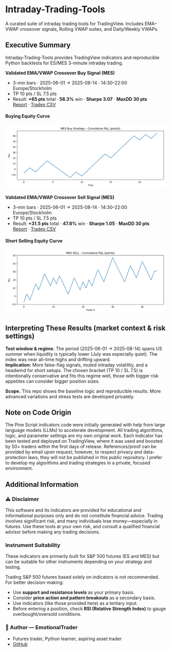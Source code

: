 # Intraday-Trading-Tools

A curated suite of intraday trading tools for TradingView. Includes EMA–VWAP crossover signals, Rolling VWAP suites, and Daily/Weekly VWAPs.

## Executive Summary

Intraday-Trading-Tools provides TradingView indicators and reproducible Python backtests for ES/MES 3-minute intraday trading.

**Validated EMA/VWAP Crossover Buy Signal (MES)**
- 3-min bars · 2025-06-01 → 2025-08-14 · 14:30–22:00 Europe/Stockholm  
- TP 10 pts / SL 7.5 pts
- Result: **+65 pts** total · **58.3%** win · **Sharpe 3.07** · **MaxDD 30 pts**  
  [Report](reports/BUY_mes_TP10_SL7p5_1430-2200.md) · [Trades CSV](reports/BUY_mes_trades_TP10_SL7p5_1430-2200.csv) 
#### Buying Equity Curve

  <img src="reports/BUY_mes_TP10_SL7p5_1430-2200.png" alt="Equity curve — BUY TP10/SL7.5" width="900">

**Validated EMA/VWAP Crossover Sell Signal (MES)**

- 3-min bars · 2025-06-01 → 2025-08-14 · 14:30–22:00 Europe/Stockholm  
- TP 10 pts / SL 7.5 pts  
- Result: **+31.5 pts** total · **47.8%** win · **Sharpe 1.05** · **MaxDD 30 pts**  
  [Report](reports/SELL_mes_TP10p0_SL7p5_1430-2200.md) · [Trades CSV](reports/SELL_mes_trades_TP10_SL7p5_1430-2200.csv)

#### Short Selling Equity Curve

<img src="reports/SELL_mes_TP10p0_SL7p5_1430-2200.png" alt="Equity curve — SELL TP10/SL7.5" width="900">

## Interpreting These Results (market context & risk settings)

**Test window & regime.** The period (2025-06-01 → 2025-08-14) spans US summer when liquidity is typically lower (July was especially quiet). The index was near all-time highs and drifting upward.  
**Implication:** More false-flag signals, muted intraday volatility, and a headwind for short setups. The chosen bracket (TP 10 / SL 7.5) is intentionally conservative and fits this regime well, those with bigger risk appetites can consider bigger position sizes.

**Scope.** This repo shows the baseline logic and reproducible results. More advanced variations and stress tests are developed privately.


## Note on Code Origin
The Pine Script indicators code were initially generated with help from large language models (LLMs) to accelerate development. All trading algorithms, logic, and parameter settings are my own original work. Each indicator has been tested and deployed on TradingView, where it was used and boosted by 50+ traders within the first days of release. References/proof can be provided by email upon request; however, to respect privacy and data-protection laws, they will not be published in this public repository. I prefer to develop my algorithms and trading strategies in a private, focused environment.

## Additional Information

### ⚠️ Disclaimer
This software and its indicators are provided for educational and informational purposes only and do not constitute financial advice. Trading involves significant risk, and many individuals lose money—especially in futures. Use these tools at your own risk, and consult a qualified financial advisor before making any trading decisions.

### Instrument Suitability
These indicators are primarily built for S&P 500 futures (ES and MES) but can be suitable for other instruments depending on your strategy and testing.

Trading S&P 500 futures based solely on indicators is not recommended. For better decision-making:
- Use **support and resistance levels** as your primary basis.
- Consider **price action and pattern breakouts** as a secondary basis.
- Use indicators (like those provided here) as a tertiary input.
- Before entering a position, check **RSI (Relative Strength Index)** to gauge overbought/oversold conditions.


### 👤 Author — **EmotionalTrader**
- Futures trader, Python learner, aspiring asset trader  
- [GitHub](https://github.com/EmotionalTrader)

